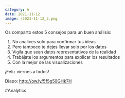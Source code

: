 ```yaml
--- 
category: A 
date: 2021-11-12 
image: /2021-11-12_2.png 
--- 
```


Os comparto estos 5 consejos para un buen análisis:

1) No analices solo para confirmar tus ideas
2) Pero tampoco te dejes llevar solo por los datos
3) Vigila que sean datos representativos de la realidad
4) Trabájate los argumentos para explicar los resultados
5) Con la mejor de las visualizaciones

¡Feliz viernes a todos!

Diapo: http://ow.ly/5f5g50GHk7H

#Analytics